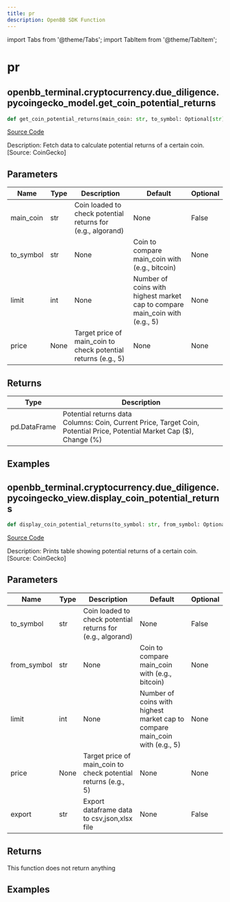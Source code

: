 ```yaml
---
title: pr
description: OpenBB SDK Function
---
```


import Tabs from '@theme/Tabs';
import TabItem from '@theme/TabItem';

# pr

<Tabs>
<TabItem value="model" label="Model" default>

## openbb_terminal.cryptocurrency.due_diligence.pycoingecko_model.get_coin_potential_returns

```python title='openbb_terminal/cryptocurrency/due_diligence/pycoingecko_model.py'
def get_coin_potential_returns(main_coin: str, to_symbol: Optional[str], limit: Optional[int], price: Optional[int]) -> DataFrame
```
[Source Code](https://github.com/OpenBB-finance/OpenBBTerminal/tree/main/openbb_terminal/cryptocurrency/due_diligence/pycoingecko_model.py#L63)

Description: Fetch data to calculate potential returns of a certain coin. [Source: CoinGecko]

## Parameters

| Name | Type | Description | Default | Optional |
| ---- | ---- | ----------- | ------- | -------- |
| main_coin | str | Coin loaded to check potential returns for (e.g., algorand) | None | False |
| to_symbol | str | None | Coin to compare main_coin with (e.g., bitcoin) | None | False |
| limit | int | None | Number of coins with highest market cap to compare main_coin with (e.g., 5) | None | False |
| price | None | Target price of main_coin to check potential returns (e.g., 5) | None | None |

## Returns

| Type | Description |
| ---- | ----------- |
| pd.DataFrame | Potential returns data<br/>Columns: Coin, Current Price, Target Coin, Potential Price, Potential Market Cap ($), Change (%) |

## Examples



</TabItem>
<TabItem value="view" label="View">

## openbb_terminal.cryptocurrency.due_diligence.pycoingecko_view.display_coin_potential_returns

```python title='openbb_terminal/cryptocurrency/due_diligence/pycoingecko_view.py'
def display_coin_potential_returns(to_symbol: str, from_symbol: Optional[str], limit: Optional[int], price: Optional[int], export: str) -> None
```
[Source Code](https://github.com/OpenBB-finance/OpenBBTerminal/tree/main/openbb_terminal/cryptocurrency/due_diligence/pycoingecko_view.py#L20)

Description: Prints table showing potential returns of a certain coin. [Source: CoinGecko]

## Parameters

| Name | Type | Description | Default | Optional |
| ---- | ---- | ----------- | ------- | -------- |
| to_symbol | str | Coin loaded to check potential returns for (e.g., algorand) | None | False |
| from_symbol | str | None | Coin to compare main_coin with (e.g., bitcoin) | None | False |
| limit | int | None | Number of coins with highest market cap to compare main_coin with (e.g., 5) | None | False |
| price | None | Target price of main_coin to check potential returns (e.g., 5) | None | None |
| export | str | Export dataframe data to csv,json,xlsx file | None | False |

## Returns

This function does not return anything

## Examples



</TabItem>
</Tabs>